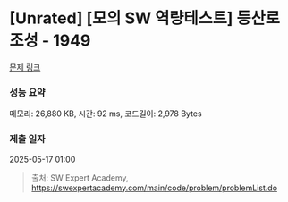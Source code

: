 # [Unrated] [모의 SW 역량테스트] 등산로 조성 - 1949 

[문제 링크](https://swexpertacademy.com/main/code/problem/problemDetail.do?contestProbId=AV5PoOKKAPIDFAUq) 

### 성능 요약

메모리: 26,880 KB, 시간: 92 ms, 코드길이: 2,978 Bytes

### 제출 일자

2025-05-17 01:00



> 출처: SW Expert Academy, https://swexpertacademy.com/main/code/problem/problemList.do